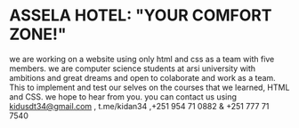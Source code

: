 # ASSELA HOTEL: "YOUR COMFORT ZONE!"
 
we are working on a website using only html and css as a team with five members.
we are computer science students at arsi university with ambitions and great dreams and open to colaborate and work as a team.
This to implement and test our selves on the courses that we learned, HTML and CSS.
we hope to hear from you. you can contact us using kidusdt34@gmail.com , t.me/kidan34 ,+251 954 71 0882 & +251 777 71 7540
